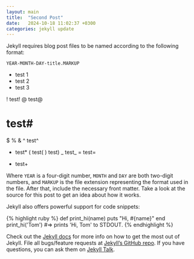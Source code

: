 ```yaml
---
layout: main
title:  "Second Post"
date:   2024-10-18 11:02:37 +0300
categories: jekyll update
---
```


Jekyll requires blog post files to be named according to the following format:

`YEAR-MONTH-DAY-title.MARKUP`

- test 1
- test 2
- test 3

! test!
@ test@
# test#
$
%
&
^ test^
* test*
( test(
) test)
_ test_
= test=
+ test+

Where `YEAR` is a four-digit number, `MONTH` and `DAY` are both two-digit numbers, and `MARKUP` is the file extension representing the format used in the file. After that, include the necessary front matter. Take a look at the source for this post to get an idea about how it works.

Jekyll also offers powerful support for code snippets:

{% highlight ruby %}
def print_hi(name)
  puts "Hi, #{name}"
end
print_hi('Tom')
#=> prints 'Hi, Tom' to STDOUT.
{% endhighlight %}

Check out the [Jekyll docs][jekyll-docs] for more info on how to get the most out of Jekyll. File all bugs/feature requests at [Jekyll’s GitHub repo][jekyll-gh]. If you have questions, you can ask them on [Jekyll Talk][jekyll-talk].

[jekyll-docs]: https://jekyllrb.com/docs/home
[jekyll-gh]:   https://github.com/jekyll/jekyll
[jekyll-talk]: https://talk.jekyllrb.com/
